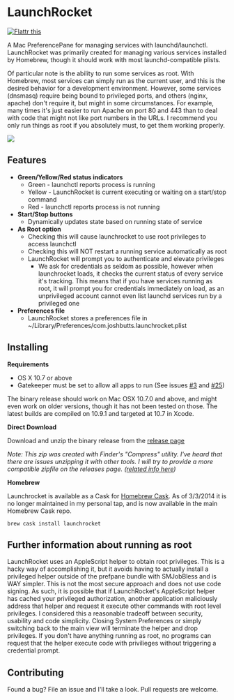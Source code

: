 LaunchRocket
============

<a href="https://flattr.com/submit/auto?user_id=jimbojsb&url=http%3A%2F%2Fgithub.com%2Fjimbojsb%2Flaunchrocket" target="_blank"><img src="https://api.flattr.com/button/flattr-badge-large.png" alt="Flattr this" title="Flattr this" border="0"></a>

A Mac PreferencePane for managing services with launchd/launchctl. LaunchRocket was primarily created for managing various services installed by Homebrew, though it should work with most launchd-compatible plists.

Of particular note is the ability to run some services as root. With Homebrew, most services can simply run as the current user, and this is the desired behavior for a development environment. However, some services (dnsmasq) require being bound to privileged ports, and others (nginx, apache) don't require it, but might in some circumstances. For example, many times it's just easier to run Apache on port 80 and 443 than to deal with code that might not like port numbers in the URLs. I recommend you only run things as root if you absolutely must, to get them working properly.

<img src="https://raw2.github.com/jimbojsb/launchrocket/master/screenshots/LaunchRocket.png">

Features
--------
* **Green/Yellow/Red status indicators**
    * Green - launchctl reports process is running
    * Yellow - LaunchRocket is current executing or waiting on a start/stop command
    * Red - launchctl reports process is not running
* **Start/Stop buttons**
    * Dynamically updates state based on running state of service
* **As Root option**
    * Checking this will cause launchrocket to use root privileges to access launchctl
    * Checking this will NOT restart a running service automatically as root
    * LaunchRocket will prompt you to authenticate and elevate privileges
        * We ask for credentials as seldom as possible, however when launchrocket loads, it checks the current status of every service it's tracking. This means that if you have services running as root, it will prompt you for credentials immediately on load, as an unprivileged account cannot even list launchd services run by a privileged one
* **Preferences file**
    * LaunchRocket stores a preferences file in ~/Library/Preferences/com.joshbutts.launchrocket.plist

Installing
------------

**Requirements**

* OS X 10.7 or above
* Gatekeeper must be set to allow all apps to run (See issues [#3][] and [#25][])

[#3]: https://github.com/jimbojsb/launchrocket/issues/3
[#25]: https://github.com/jimbojsb/launchrocket/issues/25

The binary release should work on Mac OSX 10.7.0 and above, and might even work on older versions, though it has not been tested on those. The latest builds are compiled on 10.9.1 and targeted at 10.7 in Xcode.

**Direct Download**

Download and unzip the binary release from the [release page](https://github.com/jimbojsb/launchrocket/releases)

*Note: This zip was created with Finder's "Compress" utility. I've heard that there are issues unzipping it with other tools. I will try to provide a more compatible zipfile on the releases page. ([related info here](http://stackoverflow.com/questions/107903/how-to-create-a-zip-file-in-the-same-format-as-the-finders-compress-menu-item))*

**Homebrew**

Launchrocket is available as a Cask for [Homebrew Cask](https://github.com/phinze/homebrew-cask). As of 3/3/2014 it is no longer maintained in my personal tap, and is now available in the main Homebrew Cask repo.

    brew cask install launchrocket


Further information about running as root
-----------------------------------------
LaunchRocket uses an AppleScript helper to obtain root privileges. This is a hacky way of accomplishing it, but it avoids having to actually install a privileged helper outside of the prefpane bundle with SMJobBless and is WAY simpler. This is not the most secure approach and does not use code signing. As such, it is possible that if LaunchRocket's AppleScript helper has cached your privileged authorization, another application maliciously address that helper and request it execute other commands with root level privileges. I considered this a reasonable tradeoff between security, usability and code simplicity. Closing System Preferences or simply switching back to the main view will terminate the helper and drop privileges. If you don't have anything running as root, no programs can request that the helper execute code with privilieges without triggering a credential prompt.

Contributing
------------
Found a bug? File an issue and I'll take a look. Pull requests are welcome.
